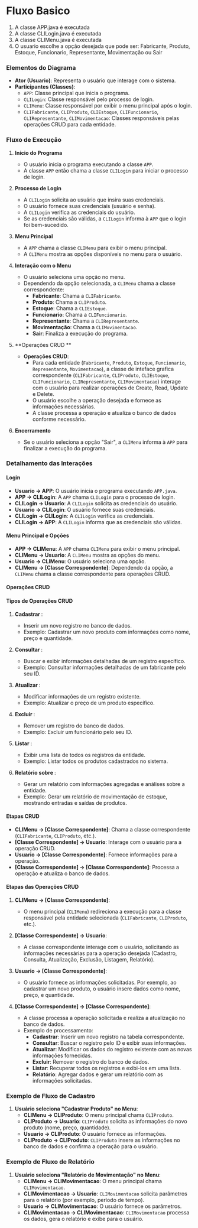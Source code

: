 # Fluxo Basico
1. A classe APP.java é executada
2. A classe CLILogin.java é executada
3. A classe CLIMenu.java é executada
4. O usuario escolhe a opção desejada que pode ser: Fabricante, Produto, Estoque, Funcionario, Representante, Movimentação ou Sair



### Elementos do Diagrama

- **Ator (Usuario)**: Representa o usuário que interage com o sistema.
- **Participantes (Classes)**:
    - `APP`: Classe principal que inicia o programa.
    - `CLILogin`: Classe responsável pelo processo de login.
    - `CLIMenu`: Classe responsável por exibir o menu principal após o login.
    - `CLIFabricante`, `CLIProduto`, `CLIEstoque`, `CLIFuncionario`, `CLIRepresentante`, `CLIMovimentacao`: Classes responsáveis pelas operações CRUD para cada entidade.

### Fluxo de Execução

1. **Início do Programa**
    
    - O usuário inicia o programa executando a classe `APP`.
    - A classe `APP` então chama a classe `CLILogin` para iniciar o processo de login.
2. **Processo de Login**
    
    - A `CLILogin` solicita ao usuário que insira suas credenciais.
    - O usuário fornece suas credenciais (usuário e senha).
    - A `CLILogin` verifica as credenciais do usuário.
    - Se as credenciais são válidas, a `CLILogin` informa à `APP` que o login foi bem-sucedido.
3. **Menu Principal**
    
    - A `APP` chama a classe `CLIMenu` para exibir o menu principal.
    - A `CLIMenu` mostra as opções disponíveis no menu para o usuário.
4. **Interação com o Menu**
    
    - O usuário seleciona uma opção no menu.
    - Dependendo da opção selecionada, a `CLIMenu` chama a classe correspondente:
        - **Fabricante**: Chama a `CLIFabricante`.
        - **Produto**: Chama a `CLIProduto`.
        - **Estoque**: Chama a `CLIEstoque`.
        - **Funcionario**: Chama a `CLIFuncionario`.
        - **Representante**: Chama a `CLIRepresentante`.
        - **Movimentação**: Chama a `CLIMovimentacao`.
        - **Sair**: Finaliza a execução do programa.
5. **Operações CRUD **
    
    - **Operações CRUD**:
        - Para cada entidade (`Fabricante`, `Produto`, `Estoque`, `Funcionario`, `Representante`, `Movimentacao`), a classe de inteface grafica correspondente (`CLIFabricante`, `CLIProduto`, `CLIEstoque`, `CLIFuncionario`, `CLIRepresentante`, `CLIMovimentacao`) interage com o usuário para realizar operações de Create, Read, Update e Delete.
        - O usuário escolhe a operação desejada e fornece as informações necessárias.
        - A classe processa a operação e atualiza o banco de dados conforme necessário.
6. **Encerramento**
    
    - Se o usuário seleciona a opção "Sair", a `CLIMenu` informa à `APP` para finalizar a execução do programa.

### Detalhamento das Interações

#### Login

- **Usuario -> APP**: O usuário inicia o programa executando `APP.java`.
- **APP -> CLILogin**: A `APP` chama `CLILogin` para o processo de login.
- **CLILogin -> Usuario**: A `CLILogin` solicita as credenciais do usuário.
- **Usuario -> CLILogin**: O usuário fornece suas credenciais.
- **CLILogin -> CLILogin**: A `CLILogin` verifica as credenciais.
- **CLILogin -> APP**: A `CLILogin` informa que as credenciais são válidas.

#### Menu Principal e Opções

- **APP -> CLIMenu**: A `APP` chama `CLIMenu` para exibir o menu principal.
- **CLIMenu -> Usuario**: A `CLIMenu` mostra as opções do menu.
- **Usuario -> CLIMenu**: O usuário seleciona uma opção.
- **CLIMenu -> [Classe Correspondente]**: Dependendo da opção, a `CLIMenu` chama a classe correspondente para operações CRUD.

#### Operações CRUD

#### Tipos de Operações CRUD

1. **Cadastrar <Entidade>**:
    
    - Inserir um novo registro no banco de dados.
    - Exemplo: Cadastrar um novo produto com informações como nome, preço e quantidade.
2. **Consultar <Entidade>**:
    
    - Buscar e exibir informações detalhadas de um registro específico.
    - Exemplo: Consultar informações detalhadas de um fabricante pelo seu ID.
3. **Atualizar <Entidade>**:
    
    - Modificar informações de um registro existente.
    - Exemplo: Atualizar o preço de um produto específico.
4. **Excluir <Entidade>**:
    
    - Remover um registro do banco de dados.
    - Exemplo: Excluir um funcionário pelo seu ID.
5. **Listar <Entidade>**:
    
    - Exibir uma lista de todos os registros da entidade.
    - Exemplo: Listar todos os produtos cadastrados no sistema.
6. **Relatório sobre <Entidade>**:
    
    - Gerar um relatório com informações agregadas e análises sobre a entidade.
    - Exemplo: Gerar um relatório de movimentação de estoque, mostrando entradas e saídas de produtos.

#### Etapas CRUD
- **CLIMenu -> [Classe Correspondente]**: Chama a classe correspondente (`CLIFabricante`, `CLIProduto`, etc.).
- **[Classe Correspondente] -> Usuario**: Interage com o usuário para a operação CRUD.
- **Usuario -> [Classe Correspondente]**: Fornece informações para a operação.
- **[Classe Correspondente] -> [Classe Correspondente]**: Processa a operação e atualiza o banco de dados.




 
#### Etapas das Operações CRUD

1. **CLIMenu -> [Classe Correspondente]**:
    
    - O menu principal (`CLIMenu`) redireciona a execução para a classe responsável pela entidade selecionada (`CLIFabricante`, `CLIProduto`, etc.).
2. **[Classe Correspondente] -> Usuario**:
    
    - A classe correspondente interage com o usuário, solicitando as informações necessárias para a operação desejada (Cadastro, Consulta, Atualização, Exclusão, Listagem, Relatório).
3. **Usuario -> [Classe Correspondente]**:
    
    - O usuário fornece as informações solicitadas. Por exemplo, ao cadastrar um novo produto, o usuário insere dados como nome, preço, e quantidade.
4. **[Classe Correspondente] -> [Classe Correspondente]**:
    
    - A classe processa a operação solicitada e realiza a atualização no banco de dados.
    - Exemplo de processamento:
        - **Cadastrar**: Inserir um novo registro na tabela correspondente.
        - **Consultar**: Buscar o registro pelo ID e exibir suas informações.
        - **Atualizar**: Modificar os dados do registro existente com as novas informações fornecidas.
        - **Excluir**: Remover o registro do banco de dados.
        - **Listar**: Recuperar todos os registros e exibi-los em uma lista.
        - **Relatório**: Agregar dados e gerar um relatório com as informações solicitadas.

### Exemplo de Fluxo de Cadastro

1. **Usuário seleciona "Cadastrar Produto" no Menu**:
    - **CLIMenu -> CLIProduto**: O menu principal chama `CLIProduto`.
    - **CLIProduto -> Usuario**: `CLIProduto` solicita as informações do novo produto (nome, preço, quantidade).
    - **Usuario -> CLIProduto**: O usuário fornece as informações.
    - **CLIProduto -> CLIProduto**: `CLIProduto` insere as informações no banco de dados e confirma a operação para o usuário.

### Exemplo de Fluxo de Relatório

1. **Usuário seleciona "Relatório de Movimentação" no Menu**:
    - **CLIMenu -> CLIMovimentacao**: O menu principal chama `CLIMovimentacao`.
    - **CLIMovimentacao -> Usuario**: `CLIMovimentacao` solicita parâmetros para o relatório (por exemplo, período de tempo).
    - **Usuario -> CLIMovimentacao**: O usuário fornece os parâmetros.
    - **CLIMovimentacao -> CLIMovimentacao**: `CLIMovimentacao` processa os dados, gera o relatório e exibe para o usuário.